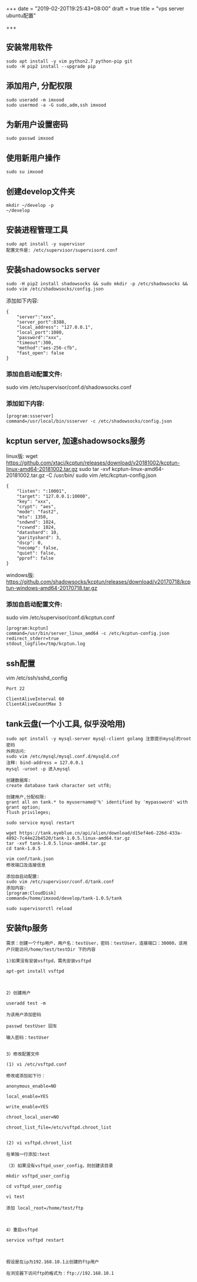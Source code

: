 +++
date = "2019-02-20T19:25:43+08:00"
draft = true
title = "vps server ubuntu配置"

+++


## 安装常用软件
    sudo apt install -y vim python2.7 python-pip git
    sudo -H pip2 install --upgrade pip

## 添加用户, 分配权限
    sudo useradd -m imxood
    sudo usermod -a -G sudo,adm,ssh imxood

## 为新用户设置密码
    sudo passwd imxood

## 使用新用户操作
    sudo su imxood

## 创建develop文件夹
    mkdir ~/develop -p
    ~/develop

## 安装进程管理工具
    sudo apt install -y supervisor
    配置文件是: /etc/supervisor/supervisord.conf

## 安装shadowsocks server
~~~
sudo -H pip2 install shadowsocks && sudo mkdir -p /etc/shadowsocks && sudo vim /etc/shadowsocks/config.json
~~~
添加如下内容:
~~~
{
    "server":"xxx",
    "server_port":8388,
    "local_address": "127.0.0.1",
    "local_port":1080,
    "password":"xxx",
    "timeout":300,
    "method":"aes-256-cfb",
    "fast_open": false
}
~~~

### 添加自启动配置文件:
sudo vim /etc/supervisor/conf.d/shadowsocks.conf

### 添加如下内容:
~~~
[program:ssserver]
command=/usr/local/bin/ssserver -c /etc/shadowsocks/config.json
~~~


## kcptun server, 加速shadowsocks服务

linux版:
wget https://github.com/xtaci/kcptun/releases/download/v20181002/kcptun-linux-amd64-20181002.tar.gz
sudo tar -xvf kcptun-linux-amd64-20181002.tar.gz -C /usr/bin/
sudo vim /etc/kcptun-config.json
~~~
{
    "listen": ":10001",
    "target": "127.0.0.1:10000",
    "key": "xxx",
    "crypt": "aes",
    "mode": "fast2",
    "mtu": 1350,
    "sndwnd": 1024,
    "rcvwnd": 1024,
    "datashard": 10,
    "parityshard": 3,
    "dscp": 0,
    "nocomp": false,
    "quiet": false,
    "pprof": false
}
~~~

windows版:
https://github.com/shadowsocks/kcptun/releases/download/v20170718/kcptun-windows-amd64-20170718.tar.gz

### 添加自启动配置文件:
sudo vim /etc/supervisor/conf.d/kcptun.conf
~~~
[program:kcptun]
command=/usr/bin/server_linux_amd64 -c /etc/kcptun-config.json
redirect_stderr=true
stdout_logfile=/tmp/kcptun.log
~~~


## ssh配置

vim /etc/ssh/sshd_config
~~~
Port 22

ClientAliveInterval 60
ClientAliveCountMax 3
~~~



## tank云盘(一个小工具, 似乎没哈用)
    sudo apt install -y mysql-server mysql-client golang 注意提示mysql的root密码
    外网访问:
    sudo vim /etc/mysql/mysql.conf.d/mysqld.cnf
    注释: bind-address = 127.0.0.1
    mysql -uroot -p 进入mysql

    创建数据库:
    create database tank character set utf8;

    创建用户,分配权限:
    grant all on tank.* to myusername@'%' identified by 'mypassword' with grant option;
    flush privileges;

    sudo service mysql restart

    wget https://tank.eyeblue.cn/api/alien/download/d15ef4e6-226d-433a-4892-7c44e22b4520/tank-1.0.5.linux-amd64.tar.gz
    tar -xvf tank-1.0.5.linux-amd64.tar.gz
    cd tank-1.0.5

    vim conf/tank.json
    修改端口及连接信息

    添加自启动配置:
    sudo vim /etc/supervisor/conf.d/tank.conf
    添加内容:
    [program:CloudDisk]
    command=/home/imxood/develop/tank-1.0.5/tank

    sudo supervisorctl reload

## 安装ftp服务
    需求：创建一个ftp用户，用户名：testUser，密码：testUser，连接端口：30000，该用户只能访问/home/test/testDir 下的内容

    1)如果没有安装vsftpd，需先安装vsftpd

    apt-get install vsftpd



    2）创建用户

    useradd test -m

    为该用户添加密码

    passwd testUser 回车

    输入密码：testUser


    3）修改配置文件

    (1) vi /etc/vsftpd.conf

    修改或添加如下行：

    anonymous_enable=NO

    local_enable=YES

    write_enable=YES

    chroot_local_user=NO

    chroot_list_file=/etc/vsftpd.chroot_list


    (2) vi vsftpd.chroot_list

    在单独一行添加:test

    （3）如果没有vsftpd_user_config，则创建该目录

    mkdir vsftpd_user_config

    cd vsftpd_user_config

    vi test

    添加 local_root=/home/test/ftp



    4）重启vsftpd

    service vsftpd restart



    假设是在ip为192.168.10.1上创建的ftp用户

    在浏览器下访问ftp的格式为：ftp://192.168.10.1
